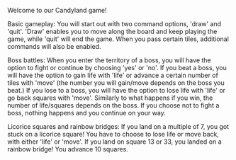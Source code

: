 Welcome to our Candyland game! 

Basic gameplay:
You will start out with two command options, 'draw' and 'quit'. 'Draw' enables you to move along the board and keep playing the game, while 'quit' will end the game. When you pass certain tiles, additional commands will also be enabled. 

Boss battles:
When you enter the territory of a boss, you will have the option to fight or continue by choosing 'yes' or 'no'.
If you beat a boss, you will have the option to gain life with 'life' or advance a certain number of tiles with 'move' (the number you will gain/move depends on the boss you beat.)
If you lose to a boss, you will have the option to lose life with 'life' or go back squares with 'move'. Similarly to what happens if you win, the number of life/squares depends on the boss. 
If you choose not to fight a boss, nothing happens and you continue on your way.

Licorice squares and rainbow bridges:
If you land on a multiple of 7, you got stuck on a licorice square! You have to choose to lose life or move back, with either 'life' or 'move'.
If you land on square 13 or 33, you landed on a rainbow bridge! You advance 10 squares.